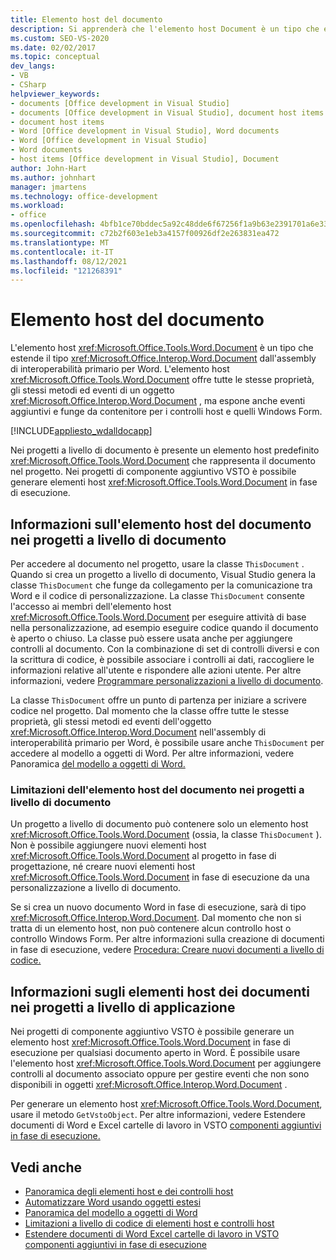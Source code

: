 ```yaml
---
title: Elemento host del documento
description: Si apprenderà che l'elemento host Document è un tipo che estende il tipo document dall'assembly di interoperabilità primario per Word.
ms.custom: SEO-VS-2020
ms.date: 02/02/2017
ms.topic: conceptual
dev_langs:
- VB
- CSharp
helpviewer_keywords:
- documents [Office development in Visual Studio]
- documents [Office development in Visual Studio], document host items
- document host items
- Word [Office development in Visual Studio], Word documents
- Word [Office development in Visual Studio]
- Word documents
- host items [Office development in Visual Studio], Document
author: John-Hart
ms.author: johnhart
manager: jmartens
ms.technology: office-development
ms.workload:
- office
ms.openlocfilehash: 4bfb1ce70bddec5a92c48dde6f67256f1a9b63e2391701a6e33ebeb1b5591276
ms.sourcegitcommit: c72b2f603e1eb3a4157f00926df2e263831ea472
ms.translationtype: MT
ms.contentlocale: it-IT
ms.lasthandoff: 08/12/2021
ms.locfileid: "121268391"
---
```

# <a name="document-host-item"></a>Elemento host del documento
  L'elemento host <xref:Microsoft.Office.Tools.Word.Document> è un tipo che estende il tipo <xref:Microsoft.Office.Interop.Word.Document> dall'assembly di interoperabilità primario per Word. L'elemento host <xref:Microsoft.Office.Tools.Word.Document> offre tutte le stesse proprietà, gli stessi metodi ed eventi di un oggetto <xref:Microsoft.Office.Interop.Word.Document> , ma espone anche eventi aggiuntivi e funge da contenitore per i controlli host e quelli Windows Form.

 [!INCLUDE[appliesto_wdalldocapp](../vsto/includes/appliesto-wdalldocapp-md.md)]

 Nei progetti a livello di documento è presente un elemento host predefinito <xref:Microsoft.Office.Tools.Word.Document> che rappresenta il documento nel progetto. Nei progetti di componente aggiuntivo VSTO è possibile generare elementi host <xref:Microsoft.Office.Tools.Word.Document> in fase di esecuzione.

## <a name="understand-the-document-host-item-in-document-level-projects"></a>Informazioni sull'elemento host del documento nei progetti a livello di documento
 Per accedere al documento nel progetto, usare la classe `ThisDocument` . Quando si crea un progetto a livello di documento, Visual Studio genera la classe `ThisDocument` che funge da collegamento per la comunicazione tra Word e il codice di personalizzazione. La classe `ThisDocument` consente l'accesso ai membri dell'elemento host <xref:Microsoft.Office.Tools.Word.Document> per eseguire attività di base nella personalizzazione, ad esempio eseguire codice quando il documento è aperto o chiuso. La classe può essere usata anche per aggiungere controlli al documento. Con la combinazione di set di controlli diversi e con la scrittura di codice, è possibile associare i controlli ai dati, raccogliere le informazioni relative all'utente e rispondere alle azioni utente. Per altre informazioni, vedere [Programmare personalizzazioni a livello di documento](../vsto/programming-document-level-customizations.md).

 La classe `ThisDocument` offre un punto di partenza per iniziare a scrivere codice nel progetto. Dal momento che la classe offre tutte le stesse proprietà, gli stessi metodi ed eventi dell'oggetto <xref:Microsoft.Office.Interop.Word.Document> nell'assembly di interoperabilità primario per Word, è possibile usare anche `ThisDocument` per accedere al modello a oggetti di Word. Per altre informazioni, vedere Panoramica [del modello a oggetti di Word.](../vsto/word-object-model-overview.md)

### <a name="limitations-of-the-document-host-item-in-document-level-projects"></a>Limitazioni dell'elemento host del documento nei progetti a livello di documento
 Un progetto a livello di documento può contenere solo un elemento host <xref:Microsoft.Office.Tools.Word.Document> (ossia, la classe `ThisDocument` ). Non è possibile aggiungere nuovi elementi host <xref:Microsoft.Office.Tools.Word.Document> al progetto in fase di progettazione, né creare nuovi elementi host <xref:Microsoft.Office.Tools.Word.Document> in fase di esecuzione da una personalizzazione a livello di documento.

 Se si crea un nuovo documento Word in fase di esecuzione, sarà di tipo <xref:Microsoft.Office.Interop.Word.Document>. Dal momento che non si tratta di un elemento host, non può contenere alcun controllo host o controllo Windows Form. Per altre informazioni sulla creazione di documenti in fase di esecuzione, vedere [Procedura: Creare nuovi documenti a livello di codice.](../vsto/how-to-programmatically-create-new-documents.md)

## <a name="understand-document-host-items-in-application-level-projects"></a>Informazioni sugli elementi host dei documenti nei progetti a livello di applicazione
 Nei progetti di componente aggiuntivo VSTO è possibile generare un elemento host <xref:Microsoft.Office.Tools.Word.Document> in fase di esecuzione per qualsiasi documento aperto in Word. È possibile usare l'elemento host <xref:Microsoft.Office.Tools.Word.Document> per aggiungere controlli al documento associato oppure per gestire eventi che non sono disponibili in oggetti <xref:Microsoft.Office.Interop.Word.Document> .

 Per generare un elemento host <xref:Microsoft.Office.Tools.Word.Document>, usare il metodo `GetVstoObject`. Per altre informazioni, vedere Estendere documenti di Word e Excel cartelle di lavoro in VSTO [componenti aggiuntivi in fase di esecuzione.](../vsto/extending-word-documents-and-excel-workbooks-in-vsto-add-ins-at-run-time.md)

## <a name="see-also"></a>Vedi anche
- [Panoramica degli elementi host e dei controlli host](../vsto/host-items-and-host-controls-overview.md)
- [Automatizzare Word usando oggetti estesi](../vsto/automating-word-by-using-extended-objects.md)
- [Panoramica del modello a oggetti di Word](../vsto/word-object-model-overview.md)
- [Limitazioni a livello di codice di elementi host e controlli host](../vsto/programmatic-limitations-of-host-items-and-host-controls.md)
- [Estendere documenti di Word Excel cartelle di lavoro in VSTO componenti aggiuntivi in fase di esecuzione](../vsto/extending-word-documents-and-excel-workbooks-in-vsto-add-ins-at-run-time.md)
